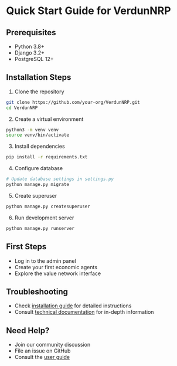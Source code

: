 # Quick Start Guide for VerdunNRP

## Prerequisites
- Python 3.8+
- Django 3.2+
- PostgreSQL 12+

## Installation Steps

1. Clone the repository
```bash
git clone https://github.com/your-org/VerdunNRP.git
cd VerdunNRP
```

2. Create a virtual environment
```bash
python3 -m venv venv
source venv/bin/activate
```

3. Install dependencies
```bash
pip install -r requirements.txt
```

4. Configure database
```bash
# Update database settings in settings.py
python manage.py migrate
```

5. Create superuser
```bash
python manage.py createsuperuser
```

6. Run development server
```bash
python manage.py runserver
```

## First Steps
- Log in to the admin panel
- Create your first economic agents
- Explore the value network interface

## Troubleshooting
- Check [installation guide](/getting_started/installation.md) for detailed instructions
- Consult [technical documentation](/technical/README.md) for in-depth information

## Need Help?
- Join our community discussion
- File an issue on GitHub
- Consult the [user guide](/user_guide/README.md)
